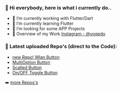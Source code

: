 ### 👋 Hi everybody, here is what i currently do..

- 🔭 I’m currently working with Flutter/Dart
- 🌱 I’m currently learning Flutter
- 🤔 I’m looking for some APP Projects
- 💬 Overview of my Work [Instagram - @yoqedo](https://www.instagram.com/yoqedo/) 

### 💎 Latest uploaded Repo's (direct to the Code): 

- [new Repo! Wlan Button](https://github.com/yoqedo/flutter_wlanbutton/blob/main/wlanbutton/lib/main.dart)
- [MultiOption Button](https://github.com/yoqedo/flutter_multioption_button/blob/main/multioption/lib/multioptionButton.dart)
- [Scalled Button](https://github.com/yoqedo/flutter_scaledButton/blob/master/scalebutton/lib/main.dart)
- [On/OFF Toggle Button](https://github.com/yoqedo/flutter_animated_onoffbutton/blob/master/onoffbutton/lib/main.dart)


➡️ [more Repos's](https://github.com/yoqedo?tab=repositories)


